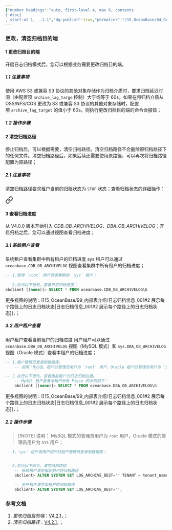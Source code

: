 ```yaml
---
{"number headings":"auto, first-level 4, max 6, contents
{ #toc}
, start-at 1, _.1.1","dg-publish":true,"permalink":"/15_OceanBase/04_OceanBase 安全，高可用，容灾/OceanBase 备份恢复_v3.x/更改，清空归档目的端/","dgPassFrontmatter":true}
---
```



### 更改，清空归档目的端

#### 1 更改归档目的端
开启日志归档模式后，您可以根据业务需要更改归档目的端。

##### 1.1 注意事项
使用 AWS S3 或兼容 S3 协议的其他对象存储作为归档介质时，要求归档延迟时间（由配置项 `archive_lag_targe` 控制）大于或等于 60s。如果在将归档介质从 OSS/NFS/COS 更改为 S3 或兼容 S3 协议的其他对象存储时，配置项 `archive_lag_target` 的值小于 60s，则执行更改归档目的端的命令会报错；


##### 1.2 操作步骤


#### 2 清空归档路径
停止归档后，可以根据需要，清空归档路径。清空归档路径不会删除原归档路径下的任何文件。清空归档路径后，如果后续还需要使用原路径，可以再次将归档路径配置为原路径；


##### 2.1 注意事项

清空归档路径要求租户当前的归档状态为 `STOP` 状态；查看归档状态的详细操作：
<div class="transclusion internal-embed is-loaded"><a class="markdown-embed-link" href="/15-ocean-base/04-ocean-base/ocean-base-v4-x/ocean-base-v4-x/#3" aria-label="Open link"><svg xmlns="http://www.w3.org/2000/svg" width="24" height="24" viewBox="0 0 24 24" fill="none" stroke="currentColor" stroke-width="2" stroke-linecap="round" stroke-linejoin="round" class="svg-icon lucide-link"><path d="M10 13a5 5 0 0 0 7.54.54l3-3a5 5 0 0 0-7.07-7.07l-1.72 1.71"></path><path d="M14 11a5 5 0 0 0-7.54-.54l-3 3a5 5 0 0 0 7.07 7.07l1.71-1.71"></path></svg></a><div class="markdown-embed">



#### 3 查看归档进度
从 V4.0.0 版本开始引入 *CDB_OB_ARCHIVELOG*，*DBA_OB_ARCHIVELOG*；开启归档之后，您可以通过视图查看归档进度；

##### 3.1 系统租户查看
系统租户查看集群中所有租户的归档进度
sys 租户可以通过 `oceanbase.CDB_OB_ARCHIVELOG` 视图查看集群中所有租户的归档进度；
```sql
-- 1.使用 `root` 用户登录集群的 `sys` 租户；
 
-- 2.执行以下语句，查看日志归档进度；
obclient [(none)]> SELECT * FROM oceanbase.CDB_OB_ARCHIVELOG\G
```
更多视图的说明：[[15_OceanBase/99_内部表介绍/日志归档信息_001#2 展示每个路径上的日志归档状态\|日志归档信息_001#2 展示每个路径上的日志归档状态]]，；

##### 3.2 用户租户查看
用户租户查看当前租户的归档进度
用户租户可以通过 `oceanbase.DBA_OB_ARCHIVELOG` 视图（MySQL 模式）和 `sys.DBA_OB_ARCHIVELOG` 视图（Oracle 模式）查看本租户的归档进度；
```sql
-- 1.租户管理员登录到数据库。
    -- 说明：MySQL 租户的管理员用户为 `root` 用户，Oracle 租户的管理员用户为 `SYS` 用户；

-- 2.执行以下语句，查看当前租户的日志归档进度。
    -- MySQL 租户查看本租户所有 Piece 的示例如下：
    obclient [(none)]> SELECT * FROM oceanbase.DBA_OB_ARCHIVELOG\G
```
更多视图的说明：[[15_OceanBase/99_内部表介绍/日志归档信息_001#2 展示每个路径上的日志归档状态\|日志归档信息_001#2 展示每个路径上的日志归档状态]]，；



</div></div>


##### 2.2 操作步骤
> [!NOTE] 说明：
> MySQL 模式的管理员用户为 `root` 用户，Oracle 模式的管理员用户为 `SYS` 用户；

```sql
-- 1.`sys` 租户或用户租户的租户管理员登录到数据库；


-- 2.执行以下命令，清空归档路径
	-- 系统租户清空指定租户的归档路径
	obclient> ALTER SYSTEM SET LOG_ARCHIVE_DEST='' TENANT = tenant_name;
	
	-- 用户租户清空本租户的归档路径
	obclient> ALTER SYSTEM SET LOG_ARCHIVE_DEST='';
```


### 参考文档
1. *更改归档目的端*：[V4.2.1](https://www.oceanbase.com/docs/common-oceanbase-database-cn-1000000000218400)，；
2. *清空归档路径*：[V4.2.1](https://www.oceanbase.com/docs/common-oceanbase-database-cn-1000000001062126)，；


